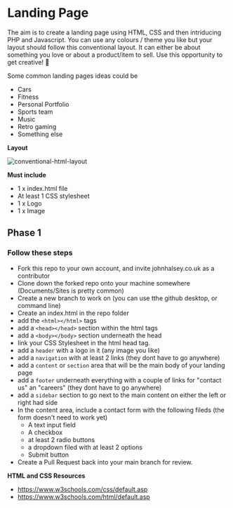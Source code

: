 # Landing Page
The aim is to create a landing page using HTML, CSS and then intriducing PHP and Javascript. You can use any colours / theme you like but your layout should follow this conventional layout. 
It can either be about something you love or about a product/item to sell. Use this opportunity to get creative! 🤩

Some common landing pages ideas could be
- Cars
- Fitness
- Personal Portfolio
- Sports team
- Music
- Retro gaming
- Something else

**Layout**

![conventional-html-layout](https://user-images.githubusercontent.com/8501831/177340780-007f6be7-f5d8-49e9-8616-0f65f57479c2.png)

**Must include**

- 1 x index.html file
- At least 1 CSS stylesheet
- 1 x Logo
- 1 x Image

## Phase 1

### Follow these steps
- Fork this repo to your own account, and invite johnhalsey.co.uk as a contributor
- Clone down the forked repo onto your machine somewhere (Documents/Sites is pretty common)
- Create a new branch to work on (you can use tthe github desktop, or command line)
- Create an index.html in the repo folder
- add the `<html></html>` tags
- add a `<head></head>` section within the html tags
- add a `<body></body>` section underneath the head
- link your CSS Stylesheet in the html head tag.
- add a `header` with a logo in it (any image you like)
- add a `navigation` with at least 2 links (they dont have to go anywhere)
- add a `content` or `section` area that will be the main body of your landing page
- add a `footer` underneath everything with a couple of links for "contact us" an "careers" (they dont have to go anywhere)
- add a `sidebar` section to go next to the main content on either the left or right had side
- In the content area, include a contact form with the following fileds (the form doesn't need to work yet)
    - A text input field
    - A checkbox
    - at least 2 radio buttons
    - a dropdown filed with at least 2 options
    - Submit button
- Create a Pull Request back into your main branch for review.

**HTML and CSS Resources**
- https://www.w3schools.com/css/default.asp
- https://www.w3schools.com/html/default.asp

